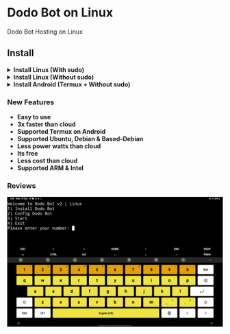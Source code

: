 # Dodo Bot on Linux
Dodo Bot Hosting on Linux

## Install
<details>
<summary><b>Install Linux (With sudo)</summary>

```
git clone https://github.com/InikoMatthewPro/dodobot-on-linux/blob/main/version/dodobot-v2 && sudo bash dodobot-v2
```
</details>
<details>
<summary><b>Install Linux (Without sudo)</summary>

```
git clone https://github.com/InikoMatthewPro/dodobot-on-linux/blob/main/version/dodobot-v2 && bash dodobot-v2
```
</details>
<details>
<summary><b>Install Android (Termux + Without sudo)</summary>

```
git clone https://github.com/InikoMatthewPro/dodobot-on-linux/blob/main/version/dodobot-v2 && bash dodobot-v2
```
</details>

### New Features
- Easy to use
- 3x faster than cloud
- Supported Termux on Android
- Supported Ubuntu, Debian & Based-Debian
- Less power watts than cloud
- Its free
- Less cost than cloud
- Supported ARM & Intel

### Reviews
![Review Image](image/Screenshot_20221219-170434_Termux.jpg)
